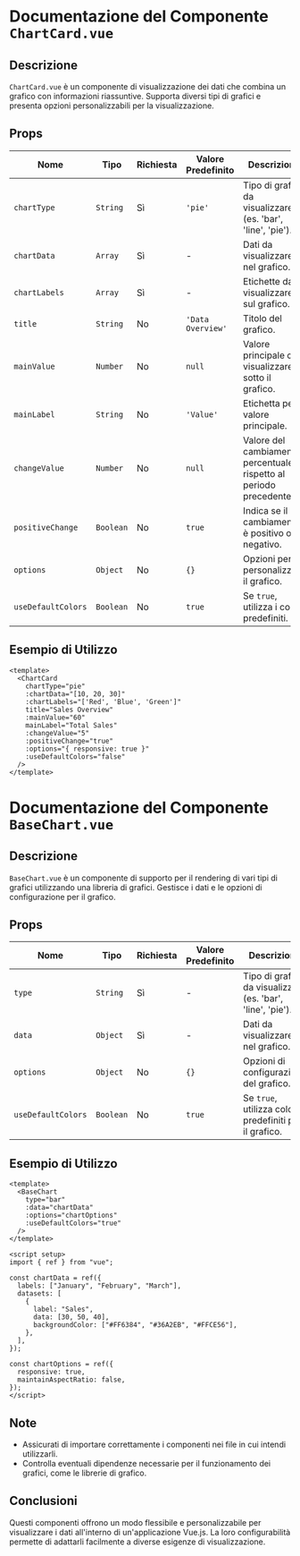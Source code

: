 # Documentazione del Componente `ChartCard.vue`

## Descrizione

`ChartCard.vue` è un componente di visualizzazione dei dati che combina un grafico con informazioni riassuntive. Supporta diversi tipi di grafici e presenta opzioni personalizzabili per la visualizzazione.

## Props

| Nome               | Tipo      | Richiesta | Valore Predefinito | Descrizione                                                        |
| ------------------ | --------- | --------- | ------------------ | ------------------------------------------------------------------ |
| `chartType`        | `String`  | Sì        | `'pie'`            | Tipo di grafico da visualizzare (es. 'bar', 'line', 'pie').        |
| `chartData`        | `Array`   | Sì        | -                  | Dati da visualizzare nel grafico.                                  |
| `chartLabels`      | `Array`   | Sì        | -                  | Etichette da visualizzare sul grafico.                             |
| `title`            | `String`  | No        | `'Data Overview'`  | Titolo del grafico.                                                |
| `mainValue`        | `Number`  | No        | `null`             | Valore principale da visualizzare sotto il grafico.                |
| `mainLabel`        | `String`  | No        | `'Value'`          | Etichetta per il valore principale.                                |
| `changeValue`      | `Number`  | No        | `null`             | Valore del cambiamento percentuale rispetto al periodo precedente. |
| `positiveChange`   | `Boolean` | No        | `true`             | Indica se il cambiamento è positivo o negativo.                    |
| `options`          | `Object`  | No        | `{}`               | Opzioni per personalizzare il grafico.                             |
| `useDefaultColors` | `Boolean` | No        | `true`             | Se `true`, utilizza i colori predefiniti.                          |

## Esempio di Utilizzo

```vue
<template>
  <ChartCard
    chartType="pie"
    :chartData="[10, 20, 30]"
    :chartLabels="['Red', 'Blue', 'Green']"
    title="Sales Overview"
    :mainValue="60"
    mainLabel="Total Sales"
    :changeValue="5"
    :positiveChange="true"
    :options="{ responsive: true }"
    :useDefaultColors="false"
  />
</template>
```

# Documentazione del Componente `BaseChart.vue`

## Descrizione

`BaseChart.vue` è un componente di supporto per il rendering di vari tipi di grafici utilizzando una libreria di grafici. Gestisce i dati e le opzioni di configurazione per il grafico.

## Props

| Nome               | Tipo      | Richiesta | Valore Predefinito | Descrizione                                                 |
| ------------------ | --------- | --------- | ------------------ | ----------------------------------------------------------- |
| `type`             | `String`  | Sì        | -                  | Tipo di grafico da visualizzare (es. 'bar', 'line', 'pie'). |
| `data`             | `Object`  | Sì        | -                  | Dati da visualizzare nel grafico.                           |
| `options`          | `Object`  | No        | `{}`               | Opzioni di configurazione del grafico.                      |
| `useDefaultColors` | `Boolean` | No        | `true`             | Se `true`, utilizza colori predefiniti per il grafico.      |

## Esempio di Utilizzo

```vue
<template>
  <BaseChart
    type="bar"
    :data="chartData"
    :options="chartOptions"
    :useDefaultColors="true"
  />
</template>

<script setup>
import { ref } from "vue";

const chartData = ref({
  labels: ["January", "February", "March"],
  datasets: [
    {
      label: "Sales",
      data: [30, 50, 40],
      backgroundColor: ["#FF6384", "#36A2EB", "#FFCE56"],
    },
  ],
});

const chartOptions = ref({
  responsive: true,
  maintainAspectRatio: false,
});
</script>
```

## Note

- Assicurati di importare correttamente i componenti nei file in cui intendi utilizzarli.
- Controlla eventuali dipendenze necessarie per il funzionamento dei grafici, come le librerie di grafico.

## Conclusioni

Questi componenti offrono un modo flessibile e personalizzabile per visualizzare i dati all'interno di un'applicazione Vue.js. La loro configurabilità permette di adattarli facilmente a diverse esigenze di visualizzazione.
